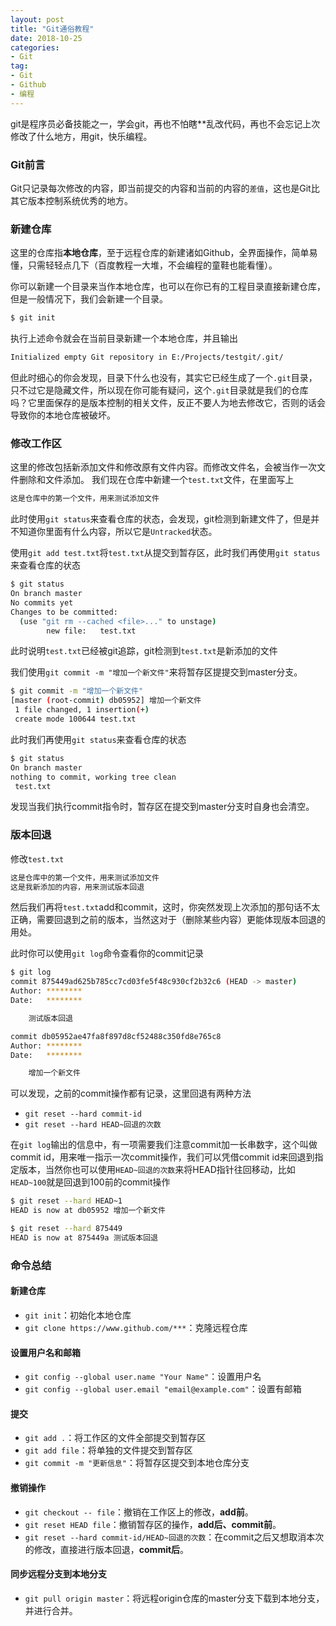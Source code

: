 ```yaml
---
layout: post
title: "Git通俗教程"
date: 2018-10-25
categories:
- Git
tag:
- Git
- Github
- 编程
---
```

git是程序员必备技能之一，学会git，再也不怕瞎**乱改代码，再也不会忘记上次修改了什么地方，用git，快乐编程。

### Git前言

Git只记录每次修改的内容，即当前提交的内容和当前的内容的`差值`，这也是Git比其它版本控制系统优秀的地方。

### 新建仓库

这里的仓库指**本地仓库**，至于远程仓库的新建诸如Github，全界面操作，简单易懂，只需轻轻点几下（百度教程一大堆，不会编程的童鞋也能看懂）。

你可以新建一个目录来当作本地仓库，也可以在你已有的工程目录直接新建仓库，但是一般情况下，我们会新建一个目录。
```bash
$ git init
```
执行上述命令就会在当前目录新建一个本地仓库，并且输出
```bash
Initialized empty Git repository in E:/Projects/testgit/.git/
```
但此时细心的你会发现，目录下什么也没有，其实它已经生成了一个`.git`目录，只不过它是隐藏文件，所以现在你可能有疑问，这个`.git`目录就是我们的仓库吗？它里面保存的是版本控制的相关文件，反正不要人为地去修改它，否则的话会导致你的本地仓库被破坏。

### 修改工作区

这里的修改包括新添加文件和修改原有文件内容。而修改文件名，会被当作一次文件删除和文件添加。
我们现在仓库中新建一个`test.txt`文件，在里面写上
```bash
这是仓库中的第一个文件，用来测试添加文件
```
此时使用`git status`来查看仓库的状态，会发现，git检测到新建文件了，但是并不知道你里面有什么内容，所以它是`Untracked`状态。

使用`git add test.txt`将`test.txt`从提交到暂存区，此时我们再使用`git status`来查看仓库的状态
```bash
$ git status
On branch master
No commits yet
Changes to be committed:
  (use "git rm --cached <file>..." to unstage)
        new file:   test.txt
```
此时说明`test.txt`已经被git追踪，git检测到`test.txt`是新添加的文件

我们使用`git commit -m "增加一个新文件"`来将暂存区提提交到master分支。
```bash
$ git commit -m "增加一个新文件"
[master (root-commit) db05952] 增加一个新文件
 1 file changed, 1 insertion(+)
 create mode 100644 test.txt
```
此时我们再使用`git status`来查看仓库的状态
```bash
$ git status
On branch master
nothing to commit, working tree clean
 test.txt
```
发现当我们执行commit指令时，暂存区在提交到master分支时自身也会清空。

### 版本回退

修改`test.txt`

```bash
这是仓库中的第一个文件，用来测试添加文件
这是我新添加的内容，用来测试版本回退
```
然后我们再将`test.txt`add和commit，这时，你突然发现上次添加的那句话不太正确，需要回退到之前的版本，当然这对于（删除某些内容）更能体现版本回退的用处。

此时你可以使用`git log`命令查看你的commit记录
```bash
$ git log
commit 875449ad625b785cc7cd03fe5f48c930cf2b32c6 (HEAD -> master)
Author: ********
Date:   ********

    测试版本回退

commit db05952ae47fa8f897d8cf52488c350fd8e765c8
Author: ********
Date:   ********

    增加一个新文件
```
可以发现，之前的commit操作都有记录，这里回退有两种方法

- `git reset --hard commit-id`
- `git reset --hard HEAD~回退的次数`

在`git log`输出的信息中，有一项需要我们注意commit加一长串数字，这个叫做commit id，用来唯一指示一次commit操作，我们可以凭借commit id来回退到指定版本，当然你也可以使用`HEAD~回退的次数`来将HEAD指针往回移动，比如`HEAD~100`就是回退到100前的commit操作

```bash
$ git reset --hard HEAD~1
HEAD is now at db05952 增加一个新文件

$ git reset --hard 875449
HEAD is now at 875449a 测试版本回退
```

### 命令总结

#### 新建仓库
- `git init`：初始化本地仓库
- `git clone https://www.github.com/***`：克隆远程仓库

#### 设置用户名和邮箱
- `git config --global user.name "Your Name"`：设置用户名
- `git config --global user.email "email@example.com"`：设置有邮箱

#### 提交
- `git add .`：将工作区的文件全部提交到暂存区
- `git add file`：将单独的文件提交到暂存区
- `git commit -m "更新信息"`：将暂存区提交到本地仓库分支

#### 撤销操作
- `git checkout -- file`：撤销在工作区上的修改，**add前**。
- `git reset HEAD file`：撤销暂存区的操作，**add后、commit前**。
- `git reset --hard commit-id/HEAD~回退的次数`：在commit之后又想取消本次的修改，直接进行版本回退，**commit后**。

#### 同步远程分支到本地分支
- `git pull origin master`：将远程origin仓库的master分支下载到本地分支，并进行合并。
